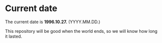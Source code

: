 # Current date

The current date is **1996.10.27.** (YYYY.MM.DD.)

This repository will be good when the world ends, so we will know how long it lasted.